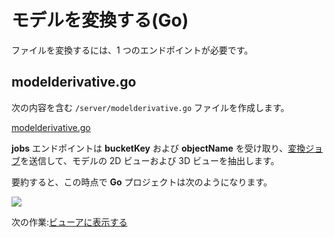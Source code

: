 # モデルを変換する(Go)

ファイルを変換するには、1 つのエンドポイントが必要です。

## modelderivative.go

次の内容を含む `/server/modelderivative.go` ファイルを作成します。

[modelderivative.go](_snippets/viewmodels/go/modelderivative.go ':include :type=code go')

**jobs** エンドポイントは **bucketKey** および **objectName** を受け取り、[変換ジョブ](https://forge.autodesk.com/en/docs/model-derivative/v2/reference/http/job-POST/)を送信して、モデルの 2D ビューおよび 3D ビューを抽出します。 

要約すると、この時点で **Go** プロジェクトは次のようになります。

![](_media/go/vs_code_allfiles.png)

次の作業:[ビューアに表示する](/ja-JP/viewer/2legged/)